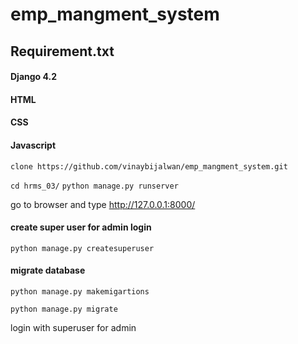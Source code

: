 # emp_mangment_system

## Requirement.txt 
#### Django 4.2
#### HTML
#### CSS
#### Javascript

`clone https://github.com/vinaybijalwan/emp_mangment_system.git `

 `cd hrms_03/`
 `python manage.py runserver`
 
go to browser and type  http://127.0.0.1:8000/
 #### create super user for admin login
 `python manage.py createsuperuser`
#### migrate database
`python manage.py makemigartions`

`python manage.py migrate`

login with superuser for admin
